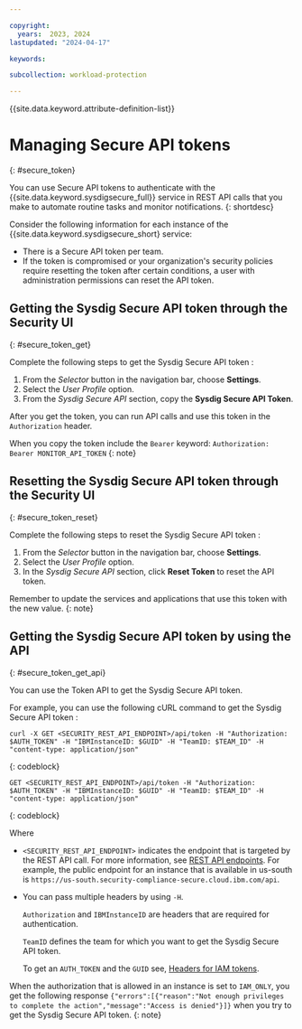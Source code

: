 ```yaml
---

copyright:
  years:  2023, 2024
lastupdated: "2024-04-17"

keywords:

subcollection: workload-protection

---
```


{{site.data.keyword.attribute-definition-list}}

# Managing Secure API tokens
{: #secure_token}

You can use Secure API tokens to authenticate with the {{site.data.keyword.sysdigsecure_full}} service in REST API calls that you make to automate routine tasks and monitor notifications.
{: shortdesc}

Consider the following information for each instance of the {{site.data.keyword.sysdigsecure_short} service:

* There is a Secure API token per team.
* If the token is compromised or your organization's security policies require resetting the token after certain conditions, a user with administration permissions can reset the API token.

## Getting the Sysdig Secure API token through the Security UI
{: #secure_token_get}

Complete the following steps to get the Sysdig Secure API token :

1. From the *Selector* button in the navigation bar, choose **Settings**.
2. Select the *User Profile* option.
3. From the *Sysdig Secure API* section, copy the **Sysdig Secure API Token**.

After you get the token, you can run API calls and use this token in the `Authorization` header.

When you copy the token include the `Bearer` keyword: `Authorization: Bearer MONITOR_API_TOKEN`
{: note}

## Resetting the Sysdig Secure API token through the Security UI
{: #secure_token_reset}

Complete the following steps to reset the Sysdig Secure API token :

1. From the *Selector* button in the navigation bar, choose **Settings**.
2. Select the *User Profile* option.
3. In the *Sysdig Secure API* section, click **Reset Token** to reset the API token.

Remember to update the services and applications that use this token with the new value.
{: note}

## Getting the Sysdig Secure API token by using the API
{: #secure_token_get_api}

You can use the Token API to get the Sysdig Secure API token.

For example, you can use the following cURL command to get the Sysdig Secure API token :

```shell
curl -X GET <SECURITY_REST_API_ENDPOINT>/api/token -H "Authorization: $AUTH_TOKEN" -H "IBMInstanceID: $GUID" -H "TeamID: $TEAM_ID" -H "content-type: application/json"
```
{: codeblock}

```text
GET <SECURITY_REST_API_ENDPOINT>/api/token -H "Authorization: $AUTH_TOKEN" -H "IBMInstanceID: $GUID" -H "TeamID: $TEAM_ID" -H "content-type: application/json"
```
{: codeblock}

Where

* `<SECURITY_REST_API_ENDPOINT>` indicates the endpoint that is targeted by the REST API call. For more information, see [REST API endpoints](/docs/workload-protection?topic=workload-protection-endpoints#endpoints_rest_api). For example, the public endpoint for an instance that is available in us-south is `https://us-south.security-compliance-secure.cloud.ibm.com/api`.

* You can pass multiple headers by using `-H`.

    `Authorization` and `IBMInstanceID` are headers that are required for authentication.

    `TeamID` defines the team for which you want to get the Sysdig Secure API token.

    To get an `AUTH_TOKEN` and the `GUID` see, [Headers for IAM tokens](/docs/workload-protection?topic=workload-protection-using-curl#using-curl-headers-iam).

When the authorization that is allowed in an instance is set to `IAM_ONLY`, you get the following response `{"errors":[{"reason":"Not enough privileges to complete the action","message":"Access is denied"}]}` when you try to get the Sysdig Secure API token.
{: note}
